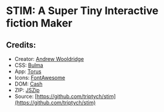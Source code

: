 # STIM: A Super Tiny Interactive fiction Maker

## Credits:

* Creator: [Andrew Wooldridge](andreww.xyz)
* CSS: [Bulma](https://bulma.io/) 
* App: [Torus](https://github.com/thesephist/torus)
* Icons: [FontAwesome](https://fontawesome.com/icons?d=gallery)
* DOM: [Cash](https://github.com/kenwheeler/cash)
* ZIP: [JSZip](https://stuk.github.io/jszip/)
* Source: [https://github.com/triptych/stim](https://github.com/triptych/stim)

